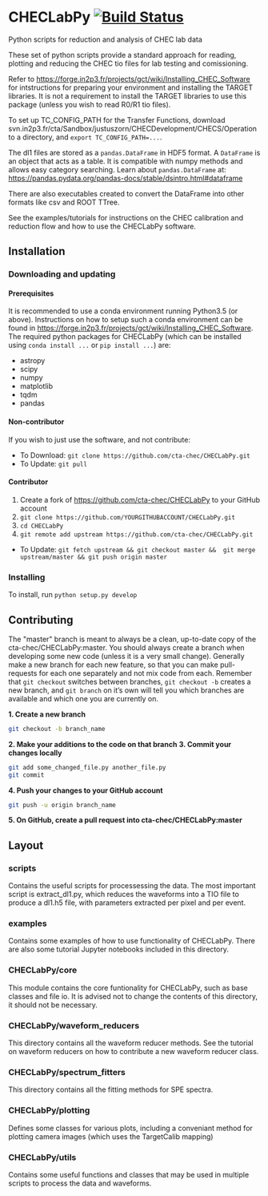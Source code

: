 # CHECLabPy [![Build Status](https://travis-ci.org/cta-chec/CHECLabPy.svg?branch=master)](https://travis-ci.org/cta-chec/CHECLabPy)
Python scripts for reduction and analysis of CHEC lab data

These set of python scripts provide a standard approach for reading,
plotting and reducing the CHEC tio files for lab testing and comissioning.
 
Refer to https://forge.in2p3.fr/projects/gct/wiki/Installing_CHEC_Software for 
intstructions for preparing your environment and installing the 
TARGET libraries. It is not a requirement to install the TARGET libraries 
to use this package (unless you wish to read R0/R1 tio files).

To set up TC_CONFIG_PATH for the Transfer Functions, download
svn.in2p3.fr/cta/Sandbox/justuszorn/CHECDevelopment/CHECS/Operation to a
directory, and `export TC_CONFIG_PATH=...`.

The dl1 files are stored as a `pandas.DataFrame` in HDF5 format. A `DataFrame`
is an object that acts as a table. It is compatible with numpy methods and
allows easy category searching. Learn about `pandas.DataFrame` at:
https://pandas.pydata.org/pandas-docs/stable/dsintro.html#dataframe

There are also executables created to convert the DataFrame into other formats
like csv and ROOT TTree.

See the examples/tutorials for instructions on the CHEC calibration and reduction 
flow and how to use the CHECLabPy software.

## Installation

### Downloading and updating

#### Prerequisites
It is recommended to use a conda environment running Python3.5 (or above).
Instructions on how to setup such a conda environment can be found in
https://forge.in2p3.fr/projects/gct/wiki/Installing_CHEC_Software. The
required python packages for CHECLabPy (which can be installed using
`conda install ...` or `pip install ...`) are:
* astropy
* scipy
* numpy
* matplotlib
* tqdm
* pandas

#### Non-contributor
If you wish to just use the software, and not contribute: 
* To Download: `git clone https://github.com/cta-chec/CHECLabPy.git`
* To Update: `git pull`

#### Contributor
1. Create a fork of https://github.com/cta-chec/CHECLabPy to your GitHub 
account
2. `git clone https://github.com/YOURGITHUBACCOUNT/CHECLabPy.git`
3. `cd CHECLabPy`
4. `git remote add upstream https://github.com/cta-chec/CHECLabPy.git`
* To Update: `git fetch upstream && git checkout master && 
git merge upstream/master && git push origin master`

### Installing
To install, run `python setup.py develop`

## Contributing
The "master" branch is meant to always be a clean, up-to-date copy of the 
cta-chec/CHECLabPy:master. You should always create a branch when developing 
some new code (unless it is a very small change). Generally make a new 
branch for each new feature, so that you can make pull-requests for each one 
separately and not mix code from each. Remember that `git checkout` switches 
between branches, `git checkout -b` creates a new branch, and `git branch` on 
it’s own will tell you which branches are available and which one you are 
currently on.

**1. Create a new branch**
```bash
git checkout -b branch_name
```

**2. Make your additions to the code on that branch**
**3. Commit your changes locally**
```bash
git add some_changed_file.py another_file.py
git commit
```
**4. Push your changes to your GitHub account**
```bash
git push -u origin branch_name
```
**5. On GitHub, create a pull request into cta-chec/CHECLabPy:master**

## Layout

### scripts
Contains the useful scripts for processessing the data. The most important script is extract_dl1.py, which reduces the waveforms into a TIO file to produce a dl1.h5 file, with parameters extracted per pixel and per event.

### examples
Contains some examples of how to use functionality of CHECLabPy. There are also some tutorial Jupyter notebooks included in this directory.

### CHECLabPy/core
This module contains the core funtionality for CHECLabPy, such as base
classes and file io. It is advised not to change the contents of this
directory, it should not be necessary.

### CHECLabPy/waveform_reducers
This directory contains all the waveform reducer methods. See the tutorial on 
waveform reducers on how to contribute a new waveform reducer class.

### CHECLabPy/spectrum_fitters
This directory contains all the fitting methods for SPE spectra.

### CHECLabPy/plotting
Defines some classes for various plots, including a conveniant method for
plotting camera images (which uses the TargetCalib mapping)

### CHECLabPy/utils
Contains some useful functions and classes that may be used in multiple
scripts to process the data and waveforms.

